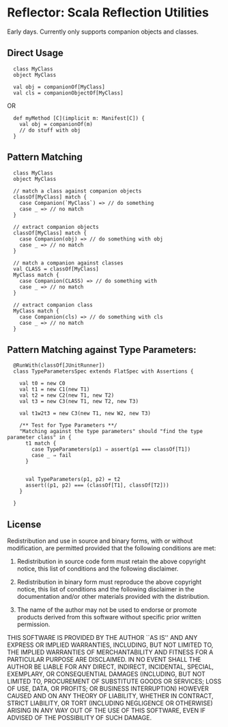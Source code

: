 # Reflector: Scala Reflection Utilities

Early days.
Currently only supports companion objects and classes.

## Direct Usage

      class MyClass
      object MyClass

      val obj = companionOf[MyClass]
      val cls = companionObjectOf[MyClass]

OR

      def myMethod [C](implicit m: Manifest[C]) {
        val obj = companionOf(m)
        // do stuff with obj
      }

## Pattern Matching

      class MyClass
      object MyClass

      // match a class against companion objects
      classOf[MyClass] match {
        case Companion(`MyClass`) => // do something
        case _ => // no match
      }

      // extract companion objects
      classOf[MyClass] match {
        case Companion(obj) => // do something with obj
        case _ => // no match
      }

      // match a companion against classes
      val CLASS = classOf[MyClass]
      MyClass match {
        case Companion(CLASS) => // do something with
        case _ => // no match
      }

      // extract companion class
      MyClass match {
        case Companion(cls) => // do something with cls
        case _ => // no match
      }

## Pattern Matching against Type Parameters:

      @RunWith(classOf[JUnitRunner])
      class TypeParametersSpec extends FlatSpec with Assertions {

        val t0 = new C0
        val t1 = new C1(new T1)
        val t2 = new C2(new T1, new T2)
        val t3 = new C3(new T1, new T2, new T3)

        val t1w2t3 = new C3(new T1, new W2, new T3)

        /** Test for Type Parameters **/
        "Matching against the type parameters" should "find the type parameter class" in {
          t1 match {
            case TypeParameters(p1) ⇒ assert(p1 === classOf[T1])
            case _ ⇒ fail
          }


          val TypeParameters(p1, p2) = t2
          assert((p1, p2) === (classOf[T1], classOf[T2]))
        }

      }

## License

Redistribution and use in source and binary forms, with or without
modification, are permitted provided that the following conditions
are met:


1. Redistribution in source code form must retain the above copyright
   notice, this list of conditions and the following disclaimer.


2. Redistribution in binary form must reproduce the above copyright
   notice, this list of conditions and the following disclaimer in the
   documentation and/or other materials provided with the distribution.


3. The name of the author may not be used to endorse or promote products
   derived from this software without specific prior written permission.


THIS SOFTWARE IS PROVIDED BY THE AUTHOR ``AS IS'' AND ANY EXPRESS OR
IMPLIED WARRANTIES, INCLUDING, BUT NOT LIMITED TO, THE IMPLIED WARRANTIES
OF MERCHANTABILITY AND FITNESS FOR A PARTICULAR PURPOSE ARE DISCLAIMED.
IN NO EVENT SHALL THE AUTHOR BE LIABLE FOR ANY DIRECT, INDIRECT,
INCIDENTAL, SPECIAL, EXEMPLARY, OR CONSEQUENTIAL DAMAGES (INCLUDING, BUT
NOT LIMITED TO, PROCUREMENT OF SUBSTITUTE GOODS OR SERVICES; LOSS OF USE,
DATA, OR PROFITS; OR BUSINESS INTERRUPTION) HOWEVER CAUSED AND ON ANY
THEORY OF LIABILITY, WHETHER IN CONTRACT, STRICT LIABILITY, OR TORT
(INCLUDING NEGLIGENCE OR OTHERWISE) ARISING IN ANY WAY OUT OF THE USE OF
THIS SOFTWARE, EVEN IF ADVISED OF THE POSSIBILITY OF SUCH DAMAGE.